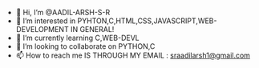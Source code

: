 - 👋 Hi, I’m @AADIL-ARSH-S-R
- 👀 I’m interested in PYHTON,C,HTML,CSS,JAVASCRIPT,WEB-DEVELOPMENT IN GENERAL!
- 🌱 I’m currently learning C,WEB-DEVL
- 💞️ I’m looking to collaborate on PYTHON,C
- 📫 How to reach me IS THROUGH MY EMAIL : sraadilarsh1@gmail.com

<!---
AADIL-ARSH-S-R/AADIL-ARSH-S-R is a ✨ special ✨ repository because its `AboutMe.md` (this file) appears on your GitHub profile.
You can click the Preview link to take a look at your changes.
--->
